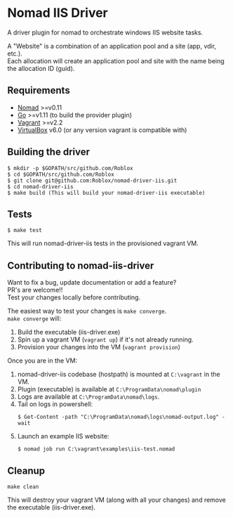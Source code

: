 Nomad IIS Driver
==========

A driver plugin for nomad to orchestrate windows IIS website tasks.

A "Website" is a combination of an application pool and a site (app, vdir, etc.).<br/>
Each allocation will create an application pool and site with the name being the allocation ID (guid).

Requirements
-------------------

- [Nomad](https://www.nomadproject.io/downloads.html) >=v0.11
- [Go](https://golang.org/doc/install) >=v1.11 (to build the provider plugin)
- [Vagrant](https://www.vagrantup.com/downloads.html) >=v2.2
- [VirtualBox](https://www.virtualbox.org/) v6.0 (or any version vagrant is compatible with)

Building the driver
-------------------

````
$ mkdir -p $GOPATH/src/github.com/Roblox
$ cd $GOPATH/src/github.com/Roblox
$ git clone git@github.com:Roblox/nomad-driver-iis.git
$ cd nomad-driver-iis
$ make build (This will build your nomad-driver-iis executable)
````

Tests
------------------
````
$ make test
````
This will run nomad-driver-iis tests in the provisioned vagrant VM.

Contributing to nomad-iis-driver
------------------
Want to fix a bug, update documentation or add a feature?<br/>
PR's are welcome!!<br/>
Test your changes locally before contributing.

The easiest way to test your changes is `make converge`.<br/>
`make converge` will:

1) Build the executable (iis-driver.exe)<br/>
2) Spin up a vagrant VM (`vagrant up`) if it's not already running.<br/>
3) Provision your changes into the VM (`vagrant provision`)<br/>

Once you are in the VM:

1) nomad-driver-iis codebase (hostpath) is mounted at `C:\vagrant` in the VM.<br/>
2) Plugin (executable) is available at `C:\ProgramData\nomad\plugin`<br/>
3) Logs are available at `C:\ProgramData\nomad\logs`.<br/>
4) Tail on logs in powershell:<br/>
   ````
   $ Get-Content -path "C:\ProgramData\nomad\logs\nomad-output.log" -wait
   ````
5) Launch an example IIS website:
   ````
   $ nomad job run C:\vagrant\examples\iis-test.nomad
   ````

Cleanup
-------------------
````
make clean
````
This will destroy your vagrant VM (along with all your changes) and remove the executable (iis-driver.exe).
